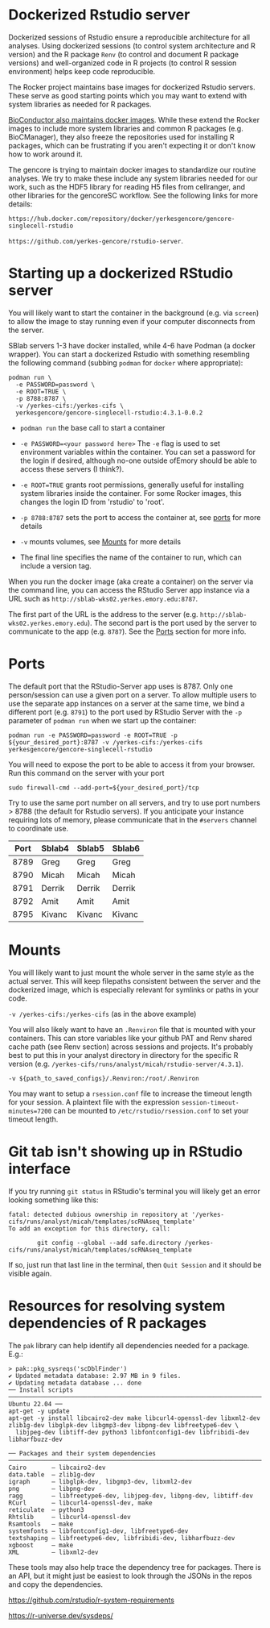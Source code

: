 # Dockerized Rstudio server

Dockerized sessions of Rstudio ensure a reproducible architecture for all analyses. Using dockerized sessions (to control system architecture and R version) and the R package `Renv` (to control and document R package versions) and well-organized code in R projects (to control R session environment) helps keep code reproducible.

The Rocker project maintains base images for dockerized Rstudio servers. These 
serve as good starting points which you may want to extend with system libraries
as needed for R packages. 

[BioConductor also maintains docker images](https://www.bioconductor.org/help/docker/).
While these extend the Rocker images
to include more system libraries and common R packages (e.g. BioCManager), they
also freeze the repositories used for installing R packages, which can be frustrating
if you aren't expecting it or don't know how to work around it.

The gencore is trying to maintain docker images to standardize our routine
analyses. We try to make these include any system libraries needed for our work,
such as the HDF5 library for reading H5 files from cellranger, and other libraries
for the gencoreSC workflow. See the following links for more details:

`https://hub.docker.com/repository/docker/yerkesgencore/gencore-singlecell-rstudio`

`https://github.com/yerkes-gencore/rstudio-server`.

# Starting up a dockerized RStudio server

You will likely want to start the container in the background (e.g. via `screen`) 
to allow the image to stay running even if your computer disconnects from the server.

SBlab servers 1-3 have docker installed, while 4-6 have Podman (a docker wrapper).
You can start a dockerized Rstudio with something resembling the following command
(subbing `podman` for `docker` where appropriate):

```
podman run \
  -e PASSWORD=password \
  -e ROOT=TRUE \
  -p 8788:8787 \
  -v /yerkes-cifs:/yerkes-cifs \
  yerkesgencore/gencore-singlecell-rstudio:4.3.1-0.0.2
```

* `podman run` the base call to start a container

* `-e PASSWORD=<your password here>` The `-e` flag is used to set environment
variables within the container. You can set a password for the login if desired,
although no-one outside ofEmory should be able to access these servers (I think?). 

* `-e ROOT=TRUE` grants root permissions, generally useful for installing system 
libraries inside the container. For some Rocker images, this changes the login
ID from 'rstudio' to 'root'.

* `-p 8788:8787` sets the port to access the container at, see [ports](#ports) 
for more details

* `-v` mounts volumes, see [Mounts](#mounts) for more details

* The final line specifies the name of the container to run, which can include
a version tag.

When you run the docker image (aka create a container) on the server via the command line, you can access the RStudio Server app instance via a URL such as `http://sblab-wks02.yerkes.emory.edu:8787`. 

The first part of the URL is the address to the server (e.g. `http://sblab-wks02.yerkes.emory.edu`). The second part is the port used by the server to communicate to the app (e.g. `8787`). See the [Ports]() section for more info.

# Ports

The default port that the RStudio-Server app uses is 8787. Only one person/session 
can use a given port on a server. To allow multiple users to use the separate app
instances on a server at the same time, we bind a different port (e.g. `8791`) 
to the port used by RStudio Server with the 
`-p` parameter of `podman run` when we start up the container:

```
podman run -e PASSWORD=password -e ROOT=TRUE -p ${your_desired_port}:8787 -v /yerkes-cifs:/yerkes-cifs yerkesgencore/gencore-singlecell-rstudio
```

You will need to expose the port to be able to access it from your browser. Run
this command on the server with your port

`sudo firewall-cmd --add-port=${your_desired_port}/tcp`

Try to use the same port number on all servers, and try to use port numbers > 8788 (the default for Rstudio servers). If you anticipate your instance requiring lots of memory, please communicate that in the `#servers` channel to coordinate use.

| Port | Sblab4 | Sblab5 | Sblab6 |
|------|--------|--------|--------|
| 8789 |  Greg  |  Greg  |  Greg  |
| 8790 | Micah  |  Micah | Micah  |
| 8791 | Derrik | Derrik | Derrik |
| 8792 | Amit   | Amit   | Amit   |
| 8795 | Kivanc   | Kivanc   | Kivanc   |

# Mounts

You will likely want to just mount the whole server in the same style as the actual server. This will keep filepaths consistent between the server and the dockerized image, which is especially relevant for symlinks or paths in your code.

`-v /yerkes-cifs:/yerkes-cifs` (as in the above example)

You will also likely want to have an `.Renviron` file that is mounted with your containers. This can store variables like your github PAT and Renv shared cache path (see Renv section) across sessions and projects. It's probably best to put this in your analyst directory in directory for the specific R version (e.g. `/yerkes-cifs/runs/analyst/micah/rstudio-server/4.3.1`).

`-v ${path_to_saved_configs}/.Renviron:/root/.Renviron`

You may want to setup a `rsession.conf` file to increase the timeout length for your session. A plaintext file with the expression `session-timeout-minutes=7200` can be mounted to `/etc/rstudio/rsession.conf` to set your timeout length. 

# Git tab isn't showing up in RStudio interface

If you try running `git status` in RStudio's terminal you will likely get an error looking something like this:
```
fatal: detected dubious ownership in repository at '/yerkes-cifs/runs/analyst/micah/templates/scRNAseq_template'
To add an exception for this directory, call:

        git config --global --add safe.directory /yerkes-cifs/runs/analyst/micah/templates/scRNAseq_template
```

If so, just run that last line in the terminal, then `Quit Session` and it should be visible again.

# Resources for resolving system dependencies of R packages

The `pak` library can help identify all dependencies needed for a package. E.g.:

```
> pak::pkg_sysreqs('scDblFinder')
✔ Updated metadata database: 2.97 MB in 9 files.                          
✔ Updating metadata database ... done                                     
── Install scripts ────────────────────────────────────────────────────────────────────────────────────────────────────────── Ubuntu 22.04 ──
apt-get -y update
apt-get -y install libcairo2-dev make libcurl4-openssl-dev libxml2-dev zlib1g-dev libglpk-dev libgmp3-dev libpng-dev libfreetype6-dev \
  libjpeg-dev libtiff-dev python3 libfontconfig1-dev libfribidi-dev libharfbuzz-dev

── Packages and their system dependencies ───────────────────────────────────────────────────────────────────────────────────────────────────
Cairo       – libcairo2-dev
data.table  – zlib1g-dev
igraph      – libglpk-dev, libgmp3-dev, libxml2-dev
png         – libpng-dev
ragg        – libfreetype6-dev, libjpeg-dev, libpng-dev, libtiff-dev
RCurl       – libcurl4-openssl-dev, make
reticulate  – python3
Rhtslib     – libcurl4-openssl-dev
Rsamtools   – make
systemfonts – libfontconfig1-dev, libfreetype6-dev
textshaping – libfreetype6-dev, libfribidi-dev, libharfbuzz-dev
xgboost     – make
XML         – libxml2-dev
```

These tools may also help trace the dependency tree for packages. There is an API, but it might just be easiest to look through the JSONs in the repos and copy the dependencies. 

https://github.com/rstudio/r-system-requirements

https://r-universe.dev/sysdeps/
